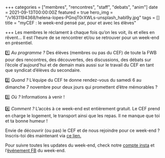 +++
categories = ["membres", "rencontres", "staff", "debats", "anim"]
date = 2021-09-13T00:00:00Z
featured = true
hero_img = "/v1631194368/helena-lopes-PGnqT0rXWLs-unsplash_habl9y.jpg"
tags = []
title = "myCEF : le week-end pensé par, pour et avec les élèves"

+++
Les membres le réclament à chaque fois qu’on les voit, ils et elles en rêvent… Il est l’heure de se rencontrer et/ou se retrouver pour un week-end en présentiel.

1️⃣ _Au programme ?_ Des élèves (membres ou pas du CEF) de toute la FWB pour des rencontres, des découvertes, des discussions, des débats sur l’école d'aujourd'hui et de demain mais aussi sur le travail du CEF en tant que syndicat d’élèves du secondaire.

2️⃣ _Quand ?_ L’équipe du CEF te donne rendez-vous du samedi 6 au dimanche 7 novembre pour deux jours qui promettent d’être mémorables ?

3️⃣ _Où ?_ Informations à venir !

4️⃣ _Comment ?_ L’accès à ce week-end est entièrement gratuit. Le CEF prend en charge le logement, le transport ainsi que les repas. Il ne manque que toi et ta bonne humeur !

Envie de découvrir (ou pas) le CEF et de nous rejoindre pour ce week-end ? Inscris-toi dès maintenant via [ce lien.](https://form.dragnsurvey.com/survey/r/6f0d1be1)

Pour suivre toutes les updates du week-end, check notre [compte insta](https://www.instagram.com/cef_belgique/) et l’[événement FB](https://fb.me/e/12mdGavNn) du week-end.